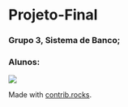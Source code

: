 # Projeto-Final

### Grupo 3, Sistema de Banco;

### Alunos:

<a href="https://github.com/hugo-loiola/Projeto-Final/graphs/contributors">
  <img src="https://contrib.rocks/image?repo=hugo-loiola/Projeto-Final" />
</a>

Made with [contrib.rocks](https://contrib.rocks).
